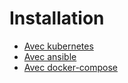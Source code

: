 # Installation

* [Avec kubernetes](./kubernetes.md)
* [Avec ansible](./ansible.md)
* [Avec docker-compose](./docker-compose.md)
